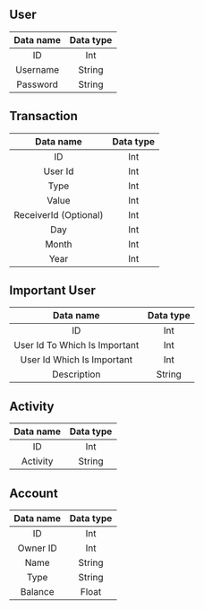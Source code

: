 ## User

| Data name | Data type |
|:---------:|:---------:|
|    ID     |    Int    |
| Username  |  String   |
| Password  |  String   |

## Transaction

|       Data name       | Data type |
|:---------------------:|:---------:|
|          ID           |    Int    |
|        User Id        |    Int    |
|         Type          |    Int    |
|         Value         |    Int    |
| ReceiverId (Optional) |    Int    |
|          Day          |    Int    |
|         Month         |    Int    |
|         Year          |    Int    |

## Important User

|           Data name           | Data type |
|:-----------------------------:|:---------:|
|              ID               |    Int    |
| User Id To Which Is Important |    Int    |
|  User Id Which Is Important   |    Int    |
|          Description          |  String   |

## Activity

| Data name | Data type |
|:---------:|:---------:|
|    ID     |    Int    |
| Activity  |  String   |

## Account

| Data name | Data type |
|:---------:|:---------:|
|    ID     |    Int    |
| Owner ID  |    Int    |
|   Name    |  String   |
|   Type    |  String   |
|  Balance  |   Float   |